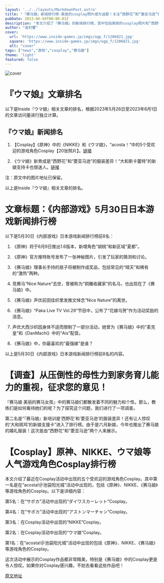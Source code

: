 ```yaml
---
layout: '../../layouts/MarkdownPost.astro'
title: "『赛马娘』新闻排行榜-美丽的cosplay照片成为话题！关注“西野花”和“菱亚马逊”的“六月新娘”服装"
pubDate: 2023-06-04T00:00:03Z
description: "本文介绍了『赛马娘』的新闻排行榜，其中包括美丽的cosplay照片和“西野花”和“菱亚马逊”的“六月新娘”服装等内容。"
author: "高村響"
cover:
  url: 'https://www.inside-games.jp/imgs/ogp_f/1206821.jpg'
  square: 'https://www.inside-games.jp/imgs/ogp_f/1206821.jpg'
  alt: "cover"
tags: ["news","游戏","cosplay","赛马娘"]
theme: 'light'
featured: false
---
```


![cover](https://www.inside-games.jp/imgs/ogp_f/1206821.jpg)

# 『ウマ娘』文章排名

以下是Inside『ウマ娘』相关文章的排名，根据2023年5月26日至2023年6月1日的文章访问量进行独立计算。

## 『ウマ娘』新闻排名

1. 【Cosplay】《原神》中的《NIKKE》和《ウマ娘》，“acosta！”中的5个受欢迎的游戏角色Cosplay【20张照片】。[链接](https://www.inside-games.jp/article/2023/05/27/146206.html)

2. 《ウマ娘》新育成是“西野花”和“菱亚马逊”的服装差异！“大和斯卡蕾特”的新娘支持卡也很迷人。[链接](https://www.inside-games.jp/article/2023/05/27/146217.html)

注：原文中的图片地址已保留。

以上是Inside『ウマ娘』相关文章的排名。
# 文章标题：《内部游戏》5月30日日本游戏新闻排行榜

以下是5月30日《内部游戏》日本游戏新闻排行榜前8名：

1. 《原神》将于6月9日推出1.6版本，新增角色“胡桃”和新区域“夏都”。

2. 《原神》官方推特账号发布了一张神秘图片，引发了玩家的猜测和讨论。

3. 《赛马娘》理事长手持的扇子将被制作成奖品，包括常见的“晴天”和稀有的“激热”两种。

4. 竞赛马“Nice Nature”去世，曾被称为“铜雕收藏家”的名马，也出现在了《赛马娘》中。

5. 《赛马娘》声优前田佳织里发推文悼念“Nice Nature”的离世。

6. 《赛马娘》“Paka Live TV Vol.29”节目中，公布了“花嫁乌贺”作为活动奖励的消息。

7. 声优大西沙织因身体不适而限制了一部分活动，她曾为《赛马娘》中的“麦克皇”和《DanMachi》中的“Ais”配音。

8. 《赛马娘》中，你最喜欢的“最强嫁”是谁？

以上是5月30日《内部游戏》日本游戏新闻排行榜前8名的内容。
# 【调查】从压倒性的母性力到家务育儿能力的重视，征求您的意见！

『赛马娘 美丽的赛马女孩』中的赛马娘们都散发着不同的魅力和个性。那么，教练们是如何看待她们的呢？为了探究这个问题，我们进行了一项调查。

第二名是“『赛马娘』新培训是‘西野花’和‘菱亚马逊’的服装差异！还有让人惊叹的‘大和斑鸠’的新娘支援卡”进入了排行榜。由于是六月新娘，今年也推出了赛马娘的婚礼服装！这次是由“西野花”和“菱亚马逊”两个人来展示。
# 【Cosplay】原神、NIKKE、ウマ娘等人气游戏角色Cosplay排行榜

本文介绍了最近在Cosplay活动中出现的五个受欢迎的游戏角色Cosplay。其中第一名是在“acosta!＠池袋阳光城”活动中出现的，包括《原神》、NIKKE、《赛马娘》等游戏角色的Cosplay。以下是详细内容：

第5名：在“サポカ”活动中出现的“ダイワスカーレット”Cosplay。

第4名：在“サポカ”活动中出现的“アストンマーチャン”Cosplay。

第3名：在Cosplay活动中出现的“NIKKE”Cosplay。

第2名：在Cosplay活动中出现的“ウマ娘”Cosplay。

第1名：在“acosta!＠池袋阳光城”活动中出现的包括《原神》、NIKKE、《赛马娘》等游戏角色的Cosplay。

这次活动中展示的Cosplay作品都非常精美，特别是《赛马娘》中的Cosplay更是令人惊叹。如果你对Cosplay感兴趣，不妨去看看这些作品吧！

  [原文地址](https://www.inside-games.jp/article/2023/06/04/146355.html)
